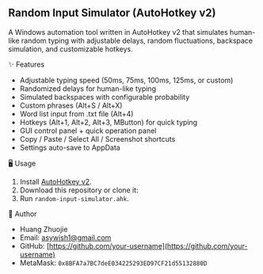 Random Input Simulator (AutoHotkey v2)
--------------------------------------

A Windows automation tool written in AutoHotkey v2 that simulates human-like random typing with adjustable delays, random fluctuations, backspace simulation, and customizable hotkeys.

✨ Features
- Adjustable typing speed (50ms, 75ms, 100ms, 125ms, or custom)
- Randomized delays for human-like typing
- Simulated backspaces with configurable probability
- Custom phrases (Alt+S / Alt+X)
- Word list input from .txt file (Alt+4)
- Hotkeys (Alt+1, Alt+2, Alt+3, MButton) for quick typing
- GUI control panel + quick operation panel
- Copy / Paste / Select All / Screenshot shortcuts
- Settings auto-save to AppData

🖥️ Usage
1. Install [AutoHotkey v2](https://www.autohotkey.com/).
2. Download this repository or clone it:
3. Run `random-input-simulator.ahk`.

📌 Author
- Huang Zhuojie  
- Email: asywish1@gmail.com  
- GitHub: [https://github.com/your-username](https://github.com/your-username)  
- MetaMask: `0x8BFA7a7BC7deE034225293ED97CF21d55132880D`
